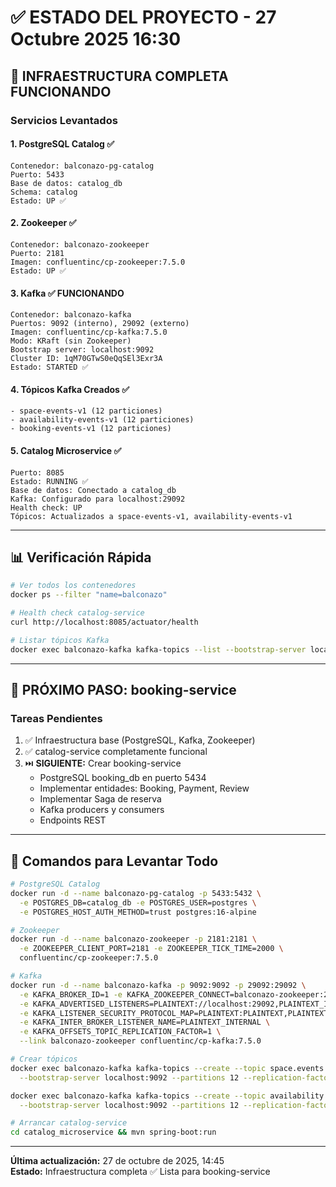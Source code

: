# ✅ ESTADO DEL PROYECTO - 27 Octubre 2025 16:30

## 🎉 INFRAESTRUCTURA COMPLETA FUNCIONANDO

### Servicios Levantados

#### 1. PostgreSQL Catalog ✅
```
Contenedor: balconazo-pg-catalog
Puerto: 5433
Base de datos: catalog_db
Schema: catalog
Estado: UP ✅
```

#### 2. Zookeeper ✅
```
Contenedor: balconazo-zookeeper
Puerto: 2181
Imagen: confluentinc/cp-zookeeper:7.5.0
Estado: UP ✅
```

#### 3. Kafka ✅ FUNCIONANDO
```
Contenedor: balconazo-kafka
Puertos: 9092 (interno), 29092 (externo)
Imagen: confluentinc/cp-kafka:7.5.0
Modo: KRaft (sin Zookeeper)
Bootstrap server: localhost:9092
Cluster ID: 1qM70GTwS0eQqSEl3Exr3A
Estado: STARTED ✅
```

#### 4. Tópicos Kafka Creados ✅
```
- space-events-v1 (12 particiones)
- availability-events-v1 (12 particiones)
- booking-events-v1 (12 particiones)
```

#### 5. Catalog Microservice ✅
```
Puerto: 8085
Estado: RUNNING ✅
Base de datos: Conectado a catalog_db
Kafka: Configurado para localhost:29092
Health check: UP
Tópicos: Actualizados a space-events-v1, availability-events-v1
```

---

## 📊 Verificación Rápida

```bash
# Ver todos los contenedores
docker ps --filter "name=balconazo"

# Health check catalog-service
curl http://localhost:8085/actuator/health

# Listar tópicos Kafka
docker exec balconazo-kafka kafka-topics --list --bootstrap-server localhost:9092
```

---

## 🎯 PRÓXIMO PASO: booking-service

### Tareas Pendientes

1. ✅ Infraestructura base (PostgreSQL, Kafka, Zookeeper)
2. ✅ catalog-service completamente funcional
3. ⏭️ **SIGUIENTE:** Crear booking-service
   - PostgreSQL booking_db en puerto 5434
   - Implementar entidades: Booking, Payment, Review
   - Implementar Saga de reserva
   - Kafka producers y consumers
   - Endpoints REST

---

## 📝 Comandos para Levantar Todo

```bash
# PostgreSQL Catalog
docker run -d --name balconazo-pg-catalog -p 5433:5432 \
  -e POSTGRES_DB=catalog_db -e POSTGRES_USER=postgres \
  -e POSTGRES_HOST_AUTH_METHOD=trust postgres:16-alpine

# Zookeeper
docker run -d --name balconazo-zookeeper -p 2181:2181 \
  -e ZOOKEEPER_CLIENT_PORT=2181 -e ZOOKEEPER_TICK_TIME=2000 \
  confluentinc/cp-zookeeper:7.5.0

# Kafka
docker run -d --name balconazo-kafka -p 9092:9092 -p 29092:29092 \
  -e KAFKA_BROKER_ID=1 -e KAFKA_ZOOKEEPER_CONNECT=balconazo-zookeeper:2181 \
  -e KAFKA_ADVERTISED_LISTENERS=PLAINTEXT://localhost:29092,PLAINTEXT_INTERNAL://balconazo-kafka:9092 \
  -e KAFKA_LISTENER_SECURITY_PROTOCOL_MAP=PLAINTEXT:PLAINTEXT,PLAINTEXT_INTERNAL:PLAINTEXT \
  -e KAFKA_INTER_BROKER_LISTENER_NAME=PLAINTEXT_INTERNAL \
  -e KAFKA_OFFSETS_TOPIC_REPLICATION_FACTOR=1 \
  --link balconazo-zookeeper confluentinc/cp-kafka:7.5.0

# Crear tópicos
docker exec balconazo-kafka kafka-topics --create --topic space.events.v1 \
  --bootstrap-server localhost:9092 --partitions 12 --replication-factor 1

docker exec balconazo-kafka kafka-topics --create --topic availability.events.v1 \
  --bootstrap-server localhost:9092 --partitions 12 --replication-factor 1

# Arrancar catalog-service
cd catalog_microservice && mvn spring-boot:run
```

---

**Última actualización:** 27 de octubre de 2025, 14:45  
**Estado:** Infraestructura completa ✅ Lista para booking-service


